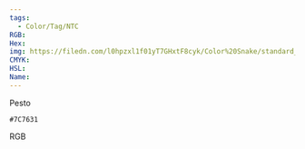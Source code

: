 ```yaml
---
tags:
  - Color/Tag/NTC
RGB:
Hex:
img: https://filedn.com/l0hpzxl1f01yT7GHxtF8cyk/Color%20Snake/standard_csv_to_svg/7C7631.svg
CMYK:
HSL:
Name:
---
```

Pesto
```palette
#7C7631
```
RGB
